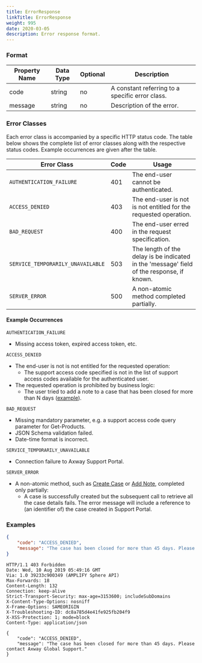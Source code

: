 ```yaml
---
title: ErrorResponse
linkTitle: ErrorResponse
weight: 995
date: 2020-03-05
description: Error response format.
---
```


### Format

| Property Name | Data Type  | Optional | Description |
|---------------|------------|----------|-------------|
| code          | string     |       no | A constant referring to a specific error class. |
| message       | string     |       no | Description of the error. |

### Error Classes

Each error class is accompanied by a specific HTTP status code. The table below shows the complete list of error classes along with the respective status codes. Example occurrences are given after the table.

| Error Class                       | Code | Usage |
|-----------------------------------|------|-------|
| `AUTHENTICATION_FAILURE`          | 401  | The end-user cannot be authenticated. |
| `ACCESS_DENIED`                   | 403  | The end-user is not is not entitled for the requested operation. |
| `BAD_REQUEST`                     | 400  | The end-user erred in the request specification. |
| `SERVICE_TEMPORARILY_UNAVAILABLE` | 503  | The length of the delay is be indicated in the 'message' field of the response, if known. |
| `SERVER_ERROR`                    | 500  | A non-atomic method completed partially. |

#### Example Occurrences

`AUTHENTICATION_FAILURE`

* Missing access token, expired access token, etc.

`ACCESS_DENIED`

* The end-user is not is not entitled for the requested operation:
    * The support access code specified is not in the list of support access codes available for the authenticated user.
* The requested operation is prohibited by business logic:
    * The user tried to add a note to a case that has been closed for more than N days ([example](#examples)).

`BAD_REQUEST`

* Missing mandatory parameter, e.g. a support access code query parameter for Get-Products.
* JSON Schema validation failed.
* Date-time format is incorrect.

`SERVICE_TEMPORARILY_UNAVAILABLE`

* Connection failure to Axway Support Portal.

`SERVER_ERROR`

* A non-atomic method, such as [Create Case](../../methods/create_case) or [Add Note](../../methods/add_note), completed only partially:
    * A case is successfully created but the subsequent call to retrieve all the case details fails. The error message will include a reference to (an identifier of) the case created in Support Portal.

### Examples

```json
{
    "code": "ACCESS_DENIED",
    "message": "The case has been closed for more than 45 days. Please contact Axway Global Support."
}
```

```
HTTP/1.1 403 Forbidden
Date: Wed, 10 Aug 2019 05:49:16 GMT
Via: 1.0 39233c900349 (AMPLIFY Sphere API)
Max-Forwards: 18
Content-Length: 132
Connection: keep-alive
Strict-Transport-Security: max-age=3153600; includeSubDomains
X-Content-Type-Options: nosniff
X-Frame-Options: SAMEORIGIN
X-Troubleshooting-ID: dc8a785d4e41fe925fb204f9
X-XSS-Protection: 1; mode=block
Content-Type: application/json

{
    "code": "ACCESS_DENIED",
    "message": "The case has been closed for more than 45 days. Please contact Axway Global Support."
}
```

